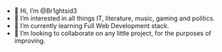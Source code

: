 - 👋 Hi, I’m @Br1ghtsid3
- 👀 I’m interested in all things IT, literature, music, gaming and politics.
- 🌱 I’m currently learning Full Web Development stack.
- 💞️ I’m looking to collaborate on any little project, for the purposes of improving.


<!---
MrBr1ghtsid3/MrBr1ghtsid3 is a ✨ special ✨ repository because its `README.md` (this file) appears on your GitHub profile.
You can click the Preview link to take a look at your changes.
--->
